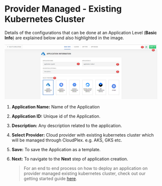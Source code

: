 # Provider Managed - Existing Kubernetes Cluster

Details of the configurations that can be done at an Application Level (**Basic Info**) are explained below and also highlighted in the image.

![1](imgs/1.jpg)

1. **Application Name:** Name of the Application

2. **Application ID:** Unique id of the Application.

3. **Description:** Any description related to the application. 

4. **Select Provider:** Cloud provider with existing kubernetes cluster which will be managed through CloudPlex. e.g. AKS, GKS etc. 

5. **Save:** To save the Application as a template.

6. **Next:** To navigate to the **Next** step of application creation. 

   > For an end to end process on how to deploy an application on provider managed existing kubernetes cluster, check out our getting started guide [here](/pages/user-guide/getting-started/pm-existing-cluster/pm-existing-cluster).